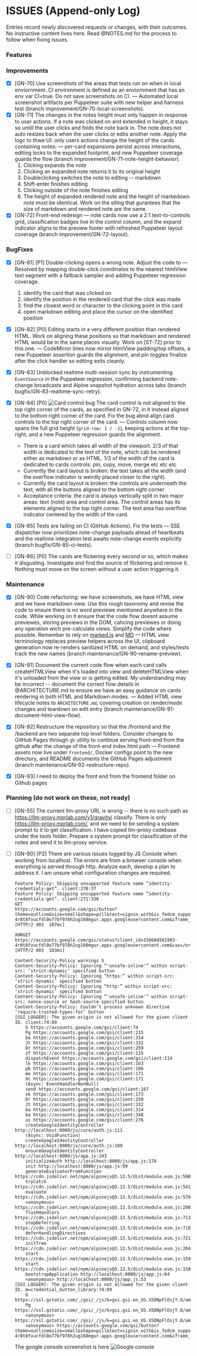 # ISSUES (Append-only Log)

Entries record newly discovered requests or changes, with their outcomes. No instructive content lives here. Read @NOTES.md for the process to follow when fixing issues.

### Features

### Improvements

  - [x] [GN-70] Use screenshots of the areas that tests run on when in local enviornment. CI environment is defined as an enviornment that has an env var CI=true. Do not save screenshots on CI. — Automated local screenshot artifacts per Puppeteer suite with new helper and harness test (branch improvement/GN-70-local-screenshots).
  - [x] [GN-71] The changes in the notes height must only happen in response to user actions. If a note was clicked on and extended in height, it stays so untill the user clicks and folds the note back in. The note does not auto resizes back when the user clicks or edits another note. Apply the logc to thwe UI: only users actions change the height of the cards containing notes: — per-card expansions persist across interactions, editing locks to the expanded footprint, and new Puppeteer coverage guards the flow (branch improvement/GN-71-note-height-behavior).
    1. Clicking expands the note
    2. Clicking an expanded note returns it to its original height
    3. Doubleclicking switches the note to editing -- markdown
    4. Shift-enter finishes editing
    5. Clicking outside of the note finishes editing 
    6. The height of expanded rendered note and the height of markedown note must be identical. Work on the stling that gurantees that the size of markdown and rendered note are the same.
  - [x] [GN-72] Front-end redesign — note cards now use a 2:1 text-to-controls grid, classification badges live in the control column, and the expand indicator aligns to the preview footer with refreshed Puppeteer layout coverage (branch improvement/GN-72-layout).

### BugFixes

  - [x] [GN-81] [P1] Double-clicking opens a wrong note. Adjust the code to — Resolved by mapping double-click coordinates to the nearest htmlView text segment with a fallback sampler and adding Puppeteer regression coverage.
    1. identify the card that was clicked on 
    2. identify the position in the rendered card that the click was made 
    3. find the closest word or character to the clicking point in this card 
    4. open markdown editing and place the cursor on the identified position
  
  - [x] [GN-82] [P0] Editing starts in a very different position than rendered HTML. Work on aligning these positions so that markdown and rendered HTML would be in the same places visually. Work on [ST-72] prior to this one. — CodeMirror lines now mirror htmlView padding/top offsets, a new Puppeteer assertion guards the alignment, and pin toggles finalize after the click handler so editing exits cleanly.

  - [x] [GN-83] Unblocked realtime multi-session sync by instrumenting `EventSource` in the Puppeteer regression, confirming backend note-change broadcasts and Alpine snapshot hydration across tabs (branch bugfix/GN-83-realtime-sync-retry).

  - [x] [GN-84] [P0] ![Card control bug](<card control bug.png>) The card control is not aligned to the top right corner of the cards, as specified in GN-72, in it instead aligned to the bottom right corner of the card. Fix the bug abnd align card controls to the top right corner of the card. — Controls column now spans the full grid height (`grid-row: 1 / -1`), keeping actions at the top-right, and a new Puppeteer regression guards the alignment.
    - There is a card which takes all width of the viewport. 2/3 of that width is dedicated to the text of the note, which cab be rendered either as markdown or as HTML. 1/3 of the width of the card is dedicated to cards controls: pin, copy, move, merge etc etc etc
    - Currently the card layout is broken: the text takes all the width (and the overflow indicator is weirdly placed closer to the right). 
    - Currently the card layout is broken: the controls are underneath the text, with all the buttons aligned to the bottom right corner
    - Acceptance criteria: the card is always vertically split in two major areas: text (note) area and control area. The control areas has its elements aligned to the top right corner. The text area has overflow indicator centered by the width of the card.

  - [x] [GN-85] Tests are failing on CI (GitHub Actions). Fix the tests — SSE dispatcher now prioritizes note-change payloads ahead of heartbeats and the realtime integration test awaits note-change events explicitly (branch bugfix/GN-85-ci-tests).

  - [ ] [GN-86] [P0] The cards are flickering every second or so, which makes it disgusting. Investigate and find the source of flickering and remove it. Nothing must move on the screen without a user action triggering it.


### Maintenance

  - [x] [GN-90] Code refactoring: we have screenshots, we have HTML view and we have markdown view. Use this rough taxonomy and revise the code to ensure there is no word previewe mentioned anywhere in the code. While working on it ensure that the code flow doesnt assume previewes, storing previews in the DOM, cahcing previewes or doing any operation wich pre-calculate views. Simplify the code where possible. Remember to rely on [marked.js](marked.js.md) and [MD](MDE.v2.19.0.md) — HTML view terminology replaces preview helpers across the UI, clipboard generation now re-renders sanitized HTML on demand, and styles/tests track the new names (branch maintenance/GN-90-rename-preview).

  - [x] [GN-91] Document the current code flow when each card calls createHTMLView when it's loaded into view and deleteHTMLView when it's unloaded from the view or is getting edited. My understanding may be incorrect -- document the correct flow details in @ARCHITECTURE.md to ensure we have an easy guidance on cards rendering in both HTML and Markdown modes. — Added HTML view lifecycle notes to `ARCHITECTURE.md`, covering creation on render/mode changes and teardown on edit entry (branch maintenance/GN-91-document-html-view-flow).

  - [x] [GN-92] Restructure the repository so that the /frontend and the /backend are two separate top level folders. Consider changes to GitHub Pages through `gh` utility to continue serving front-end from the github after the change of the front-end index.html path — Frontend assets now live under `frontend/`, Docker configs point to the new directory, and README documents the GitHub Pages adjustment (branch maintenance/GN-92-restructure-repo).

  - [x] [GN-93] I need to deploy the front end from the frontend folder on Github pages

### Planning (do not work on these, not ready)

- [ ] [GN-55] The current llm-proxy URL is wrong -- there is no such path as https://llm-proxy.mprlab.com/v1/gravity/
  classify. There is only https://llm-proxy.mprlab.com/, and we need to be sending a system prompt to it to get classification. I have copied llm-proxy codebase under the tools folder. Prepare a system prompt for classification of the notes and send it to llm-proxy service. 

- [ ] [GN-80] [P2] There are various issues logged by JS Console when working from localhost. The errors are from a browser console when everything is served through http. Analyze each, develop a plan to address it. I am unsure what configuration changes are required.
    ```
    Feature Policy: Skipping unsupported feature name “identity-credentials-get”. client:270:37
    Feature Policy: Skipping unsupported feature name “identity-credentials-get”. client:271:336
    GET
    https://accounts.google.com/gsi/button?theme=outline&size=small&shape=pill&text=signin_with&is_fedcm_supported=false&client_id=156684561903-4r8t8fvucfdl0o77bf978h2ug168mgur.apps.googleusercontent.com&iframe_id=gsi_451133_914081&cas=/nrGSe6oSqBoygrIHC3O6DYcFNuiHkz6MfGe2WCWWOY
    [HTTP/2 403  107ms]

    XHRGET
    https://accounts.google.com/gsi/status?client_id=156684561903-4r8t8fvucfdl0o77bf978h2ug168mgur.apps.googleusercontent.com&cas=/nrGSe6oSqBoygrIHC3O6DYcFNuiHkz6MfGe2WCWWOY&is_itp=true
    [HTTP/2 403  103ms]

    Content-Security-Policy warnings 5
    Content-Security-Policy: Ignoring “'unsafe-inline'” within script-src: ‘strict-dynamic’ specified button
    Content-Security-Policy: Ignoring “https:” within script-src: ‘strict-dynamic’ specified button
    Content-Security-Policy: Ignoring “http:” within script-src: ‘strict-dynamic’ specified button
    Content-Security-Policy: Ignoring “'unsafe-inline'” within script-src: nonce-source or hash-source specified button
    Content-Security-Policy: Couldn’t process unknown directive ‘require-trusted-types-for’ button
    [GSI_LOGGER]: The given origin is not allowed for the given client ID. client:74:89
        G https://accounts.google.com/gsi/client:74
        Pg https://accounts.google.com/gsi/client:215
        ba https://accounts.google.com/gsi/client:314
        Jt https://accounts.google.com/gsi/client:332
        Dr https://accounts.google.com/gsi/client:259
        zf https://accounts.google.com/gsi/client:115
        dispatchEvent https://accounts.google.com/gsi/client:114
        lk https://accounts.google.com/gsi/client:163
        pk https://accounts.google.com/gsi/client:166
        me https://accounts.google.com/gsi/client:171
        Xc https://accounts.google.com/gsi/client:171
        (Async: EventHandlerNonNull)
        send https://accounts.google.com/gsi/client:167
        xk https://accounts.google.com/gsi/client:173
        Dr https://accounts.google.com/gsi/client:259
        Jt https://accounts.google.com/gsi/client:332
        ba https://accounts.google.com/gsi/client:314
        ba https://accounts.google.com/gsi/client:348
        us https://accounts.google.com/gsi/client:276
        createGoogleIdentityController http://localhost:8000/js/core/auth.js:111
        (Async: VoidFunction)
        createGoogleIdentityController http://localhost:8000/js/core/auth.js:109
        ensureGoogleIdentityController http://localhost:8000/js/app.js:243
        initializeAuth http://localhost:8000/js/app.js:176
        init http://localhost:8000/js/app.js:99
        generateEvaluatorFromFunction https://cdn.jsdelivr.net/npm/alpinejs@3.13.5/dist/module.esm.js:590
        tryCatch https://cdn.jsdelivr.net/npm/alpinejs@3.13.5/dist/module.esm.js:541
        evaluate https://cdn.jsdelivr.net/npm/alpinejs@3.13.5/dist/module.esm.js:570
        <anonymous> https://cdn.jsdelivr.net/npm/alpinejs@3.13.5/dist/module.esm.js:2985
        flushHandlers https://cdn.jsdelivr.net/npm/alpinejs@3.13.5/dist/module.esm.js:713
        stopDeferring https://cdn.jsdelivr.net/npm/alpinejs@3.13.5/dist/module.esm.js:718
        deferHandlingDirectives https://cdn.jsdelivr.net/npm/alpinejs@3.13.5/dist/module.esm.js:721
        initTree https://cdn.jsdelivr.net/npm/alpinejs@3.13.5/dist/module.esm.js:204
        start https://cdn.jsdelivr.net/npm/alpinejs@3.13.5/dist/module.esm.js:159
        start https://cdn.jsdelivr.net/npm/alpinejs@3.13.5/dist/module.esm.js:158
        bootstrapApplication http://localhost:8000/js/app.js:64
        <anonymous> http://localhost:8000/js/app.js:53
    [GSI_LOGGER]: The given origin is not allowed for the given client ID. m=credential_button_library:74:89
        G https://ssl.gstatic.com/_/gsi/_/js/k=gsi.gsi.en_US.X5DNpFlOsjY.O/am=AAAggLhx/d=1/rs=AF0KOtUvqNNy7mU_1FS76qAaEu2J5KsmpA/m=credential_button_library:74
        Pg https://ssl.gstatic.com/_/gsi/_/js/k=gsi.gsi.en_US.X5DNpFlOsjY.O/am=AAAggLhx/d=1/rs=AF0KOtUvqNNy7mU_1FS76qAaEu2J5KsmpA/m=credential_button_library:142
        <anonymous> https://ssl.gstatic.com/_/gsi/_/js/k=gsi.gsi.en_US.X5DNpFlOsjY.O/am=AAAggLhx/d=1/rs=AF0KOtUvqNNy7mU_1FS76qAaEu2J5KsmpA/m=credential_button_library:307
        <anonymous> https://accounts.google.com/gsi/button?theme=outline&size=small&shape=pill&text=signin_with&is_fedcm_supported=false&client_id=156684561903-4r8t8fvucfdl0o77bf978h2ug168mgur.apps.googleusercontent.com&iframe_id=gsi_451133_914081&cas=/nrGSe6oSqBoygrIHC3O6DYcFNuiHkz6MfGe2WCWWOY:1

    ```
    The google console screenshot is here ![Google console](<Google Console.png>)
